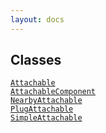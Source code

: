 ```yaml
---
layout: docs
---
```

## Classes

<a href="../object/Attachable.html#Attachable"
target="main"><code>Attachable</code></a>  
<a href="../object/AttachableComponent.html#AttachableComponent"
target="main"><code>AttachableComponent</code></a>  
<a href="../object/NearbyAttachable.html#NearbyAttachable"
target="main"><code>NearbyAttachable</code></a>  
<a href="../object/PlugAttachable.html#PlugAttachable"
target="main"><code>PlugAttachable</code></a>  
<a href="../object/SimpleAttachable.html#SimpleAttachable"
target="main"><code>SimpleAttachable</code></a>  
